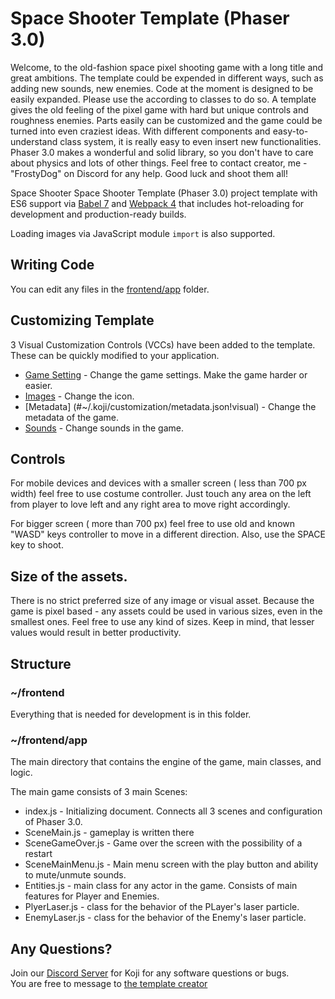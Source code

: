 # Space Shooter Template (Phaser 3.0)

Welcome,
to the old-fashion space pixel shooting game with a long title and great ambitions.
The template could be expended in different ways, such as adding new sounds, new enemies. 
Code at the moment is designed to be easily expanded. Please use the according to classes to do so.
A template gives the old feeling of the pixel game with hard but unique controls and roughness enemies.
Parts easily can be customized and the game could be turned into even craziest ideas.
With different components and easy-to-understand class system, it is really easy to even insert new functionalities.
Phaser 3.0 makes a wonderful and solid library, so you don't have to care about physics and lots of other things.
Feel free to contact creator, me - "FrostyDog" on Discord for any help.
Good luck and shoot them all!

Space Shooter Space Shooter Template (Phaser 3.0) project template with ES6 support via [Babel 7](https://babeljs.io/) and [Webpack 4](https://webpack.js.org/)
that includes hot-reloading for development and production-ready builds.

Loading images via JavaScript module `import` is also supported.

## Writing Code

You can edit any files in the [frontend/app](#~/frontend/app/index.js!visual) folder.

## Customizing Template

3 Visual Customization Controls (VCCs) have been added to the template. These can be quickly modified to your application.   
 - [Game Setting](#~/.koji/customization/settings.json!visual) - Change the game settings. Make the game harder or easier.
 - [Images](#~/.koji/customization/images.json!visual) - Change the icon.
 - [Metadata] (#~/.koji/customization/metadata.json!visual) - Change the metadata of the game.
 - [Sounds](#~/.koji/customization/sounds.json!visual) - Change sounds in the game.


## Controls

For mobile devices and devices with a smaller screen ( less than 700 px width) feel free to use costume controller.
Just touch any area on the left from player to love left and any right area to move right accordingly.

For bigger screen ( more than 700 px) feel free to use old and known "WASD" keys controller to move in a different direction.
Also, use the SPACE key to shoot.


## Size of the assets.
There is no strict preferred size of any image or visual asset.
Because the game is pixel based - any assets could be used in various sizes, even in the smallest ones.
Feel free to use any kind of sizes. 
Keep in mind, that lesser values would result in better productivity.

 ## Structure
### ~/frontend
 Everything that is needed for development is in this folder.
### ~/frontend/app 
The main directory that contains the engine of the game, main classes, and logic.

The main game consists of 3 main Scenes:
 - index.js - Initializing document. Connects all 3 scenes and configuration of Phaser 3.0.
 - SceneMain.js - gameplay is written there
 - SceneGameOver.js - Game over the screen with the possibility of a restart
 - SceneMainMenu.js - Main menu screen with the play button and ability to mute/unmute sounds.
 - Entities.js - main class for any actor in the game. Consists of main features for Player and Enemies.
 - PlyerLaser.js - class for the behavior of the PLayer's laser particle.
 - EnemyLaser.js - class for the behavior of the Enemy's laser particle.


## Any Questions?

Join our [Discord Server](https://discord.gg/eQuMJF6) for Koji for any software questions or bugs.   
You are free to message to [the template creator](https://gokoji.com/profile/frostydog)

